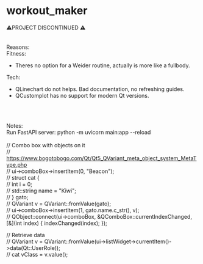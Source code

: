 # workout_maker

⚠PROJECT DISCONTINUED ⚠<br>
<br>
<br>
Reasons:<br>
Fitness:<br>
* Theres no option for a Weider routine, actually is more like a fullbody. <br>

Tech:<br>
* QLinechart do not helps. Bad documentation, no refreshing guides. <br>
* QCustomplot has no support for modern Qt versions. <br>
<br>
<br>

Notes:<br>
Run FastAPI server: python -m uvicorn main:app --reload<br>
<br>
// Combo box with objects on it<br>
// https://www.bogotobogo.com/Qt/Qt5_QVariant_meta_object_system_MetaType.php<br>
// ui->comboBox->insertItem(0, "Beacon");<br>
// struct cat {<br>
//     int i = 0;<br>
//     std::string name = "Kiwi";<br>
// } gato;<br>
// QVariant v = QVariant::fromValue(gato);<br>
// ui->comboBox->insertItem(1, gato.name.c_str(), v);<br>
// QObject::connect(ui->comboBox, &QComboBox::currentIndexChanged, [&](int index) { indexChanged(index); });<br>
	
// Retrieve data<br>
// QVariant v = QVariant::fromValue(ui->listWidget->currentItem()->data(Qt::UserRole));<br>
// cat vClass = v.value<cat>();<br>
